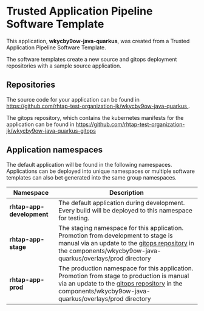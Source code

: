 # Trusted Application Pipeline Software Template

This application, **wkycby9ow-java-quarkus**, was created from a Trusted Application Pipeline Software Template.

The software templates create a new source and gitops deployment repositories with a sample source application. 

## Repositories

The source code for your application can be found in [https://github.com/rhtap-test-organization-jk/wkycby9ow-java-quarkus ](https://github.com/rhtap-test-organization-jk/wkycby9ow-java-quarkus ).
 
The gitops repository, which contains the kubernetes manifests for the application can be found in 
[https://github.com/rhtap-test-organization-jk/wkycby9ow-java-quarkus-gitops ](https://github.com/rhtap-test-organization-jk/wkycby9ow-java-quarkus-gitops ) 

## Application namespaces 

The default application will be found in the following namespaces. Applications can be deployed into unique namespaces or multiple software templates can also bet generated into the same group namespaces.  

|  Namespace   |  Description   |  
| -------- | -------- |   
| **rhtap-app-development** | The default application during development. Every build will be deployed to this namespace for testing. | 
| **rhtap-app-stage** | The staging namespace for this application. Promotion from development to stage is manual via an update to the [gitops repository](https://github.com/rhtap-test-organization-jk/wkycby9ow-java-quarkus-gitops ) in the components/wkycby9ow-java-quarkus/overlays/prod directory |  
| **rhtap-app-prod** | The production namespace for this application. Promotion from stage to production is manual via an update to the [gitops repository](https://github.com/rhtap-test-organization-jk/wkycby9ow-java-quarkus-gitops ) in the components/wkycby9ow-java-quarkus/overlays/prod directory | 